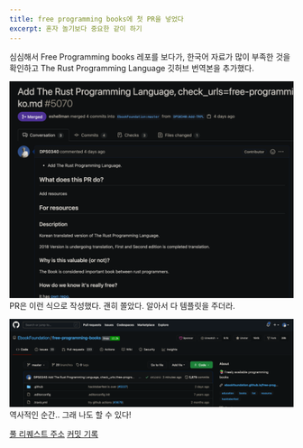 ```yaml
---
title: free programming books에 첫 PR을 넣었다
excerpt: 혼자 놀기보다 중요한 같이 하기
---
```


심심해서 Free Programming books 레포를 보다가, 한국어 자료가 많이 부족한 것을 확인하고 The Rust Programming Language 깃허브 번역본을 추가했다.

![PR info](/assets/images/free-programming-books-pr.png)
PR은 이런 식으로 작성했다. 괜히 쫄았다. 알아서 다 템플릿을 주더라.

![Commit accepted](/assets/images/free-programming-books-commit.png)
역사적인 순간.. 그래 나도 할 수 있다!

[풀 리퀘스트 주소](https://github.com/EbookFoundation/free-programming-books/pull/5070)
[커밋 기록](https://github.com/EbookFoundation/free-programming-books/commit/d452d43422456845bf59749e7fe84526bc66204f)